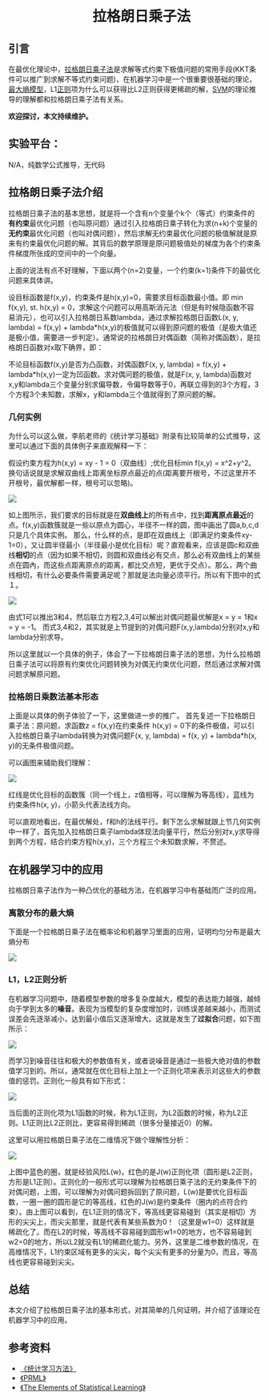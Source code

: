 # 　　　　　　拉格朗日乘子法
## 引言
在最优化理论中，[拉格朗日乘子法](https://en.wikipedia.org/wiki/Lagrange_multiplier)是求解等式约束下极值问题的常用手段(KKT条件可以推广到求解不等式约束问题)，在机器学习中是一个很重要很基础的理论，[最大熵模型](https://en.wikipedia.org/wiki/Maximum-entropy_Markov_model)，L1[正则](https://en.wikipedia.org/wiki/Regularization_%28mathematics%29)项为什么可以获得比L2正则获得更稀疏的解，[SVM](https://en.wikipedia.org/wiki/Support-vector_machine)的理论推导的理解都和拉格朗日乘子法有关系。

**欢迎探讨，本文持续维护。**

## 实验平台：

N/A，纯数学公式推导，无代码

## 拉格朗日乘子法介绍

拉格朗日乘子法的基本思想，就是将一个含有n个变量个k个（等式）约束条件的**有约束**最优化问题（也叫原问题）通过引入拉格朗日乘子转化为求(n+k)个变量的**无约束**最优化问题（也叫对偶问题），然后求解无约束最优化问题的极值解就是原来有约束最优化问题的解。其背后的数学原理是原问题极值处的梯度为各个约束条件梯度所张成的空间中的一个向量。

上面的说法有点不好理解，下面以两个(n=2)变量，一个约束(k=1)条件下的最优化问题来具体讲。

设目标函数是f(x,y)，约束条件是h(x,y)=0，需要求目标函数最小值。即
min f(x,y), st. h(x,y) = 0，求解这个问题可以用高斯消元法（但是有时候隐函数不容易消元），也可以引入拉格朗日系数lambda，通过求解拉格朗日函数L(x, y, lambda) = f(x,y) + lambda\*h(x,y)的极值就可以得到原问题的极值（是极大值还是极小值，需要进一步判定）。通常说的拉格朗日对偶函数（简称对偶函数），是拉格朗日函数对x取下确界，即：

不论目标函数f(x,y)是否为凸函数，对偶函数F(x, y, lambda) = f(x,y) + lambda\*h(x,y)一定为凹函数。求对偶问题的极值，就是F(x, y, lambda)函数对x,y和lambda三个变量分别求偏导数，令偏导数等于0，再联立得到的3个方程，3个方程3个未知数，求解x，y和lambda三个值就得到了原问题的解。


### 几何实例

为什么可以这么做，李航老师的《统计学习基础》附录有比较简单的公式推导，这里可以通过下面的具体例子来直观解释一下：

假设约束方程为h(x,y) = xy - 1 = 0（双曲线）;优化目标min f(x,y) = x^2+y^2。换句话说就是求解双曲线上距离坐标原点最近的点(距离要开根号，不过这里开不开根号，最优解都一样，根号可以忽略)。

![](images/144724.png)

如上图所示，我们要求的目标就是在**双曲线上**的所有点中，找到**距离原点最近**的点。f(x,y)函数簇就是一些以原点为圆心，半径不一样的圆，图中画出了圆a,b,c,d只是几个具体实例。
那么，什么样的点，是即在双曲线上（即满足约束条件xy-1=0），又让圆半径最小（半径最小是优化目标）呢？直观看来，应该是圆c和双曲线**相切**的点（因为如果不相切，则圆和双曲线必有交点，那么必有双曲线上的某些点在圆內，而这些点距离原点的距离，都比交点短，更优于交点）。那么，两个曲线相切，有什么必要条件需要满足呢？那就是法向量必须平行。所以有下图中的式１。

![](images/151353.png)

由式1可以推出3和4，然后联立方程2,3,4可以解出对偶问题最优解是x = y = 1和x = y = -1。
而式3,4和2，其实就是上节提到的对偶问题F(x,y,lambda)分别对x,y和lambda分别求导。

所以这里就以一个具体的例子，体会了一下拉格朗日乘子法的思想，为什么拉格朗日乘子法可以将原有约束优化问题转换为对偶无约束优化问题，然后通过求解对偶问题求解原问题。

### 拉格朗日乘数法基本形态

上面是以具体的例子体验了一下，这里做进一步的推广。
首先复述一下拉格朗日乘子法：原问题，求函数z = f(x,y)在约束条件 h(x,y) = 0下的条件极值，可以引入拉格朗日乘子lambda转换为对偶问题F(x, y, lambda) = f(x, y) + lambda\*h(x, y)的无条件极值问题。

可以画图来辅助我们理解：

![](images/154641.png)

红线是优化目标的函数簇（同一个线上，z值相等，可以理解为等高线），蓝线为约束条件h(x, y)，小箭头代表法线方向。

可以直观地看出，在最优解处，f和h的法线平行。剩下怎么求解就跟上节几何实例中一样了，首先加入拉格朗日乘子lambda体现法向量平行，然后分别对x,y求导得到两个方程，结合约束方程h(x,y)，三个方程三个未知数求解，不赘述。

## 在机器学习中的应用

拉格朗日乘子法作为一种凸优化的基础方法，在机器学习中有基础而广泛的应用。

### 离散分布的最大熵

下面是一个拉格朗日乘子法在概率论和机器学习里面的应用，证明均匀分布是最大熵分布

![](images/162338.jpg)


### L1，L2正则分析

在机器学习问题中，随着模型参数的增多复杂度越大，模型的表达能力越强，越倾向于学到太多的**噪音**。表现为当模型的复杂度增加时，训练误差越来越小，而测试误差会先逐渐减小，达到最小值后又逐渐增大。这就是发生了**过拟合**问题，如下图所示：

![](images/113536.jpg)

而学习到噪音往往和极大的参数值有关，或者说噪音是通过一些极大绝对值的参数值学习到的。所以，通常就在优化目标上加上一个正则化项来表示对这些大的参数值的惩罚。正则化一般具有如下形式：

![](images/114729.png)

当后面的正则化项为L1函数的时候，称为L1正则，为L2函数的时候，称为L2正则。L1正则比L2正则比，更容易得到稀疏（很多分量接近0）的解。

这里可以用拉格朗日乘子法在二维情况下做个理解性分析：

![](images/131203.png)

上图中蓝色的圈，就是经验风险L(w)，红色的是J(w)正则化项（圆形是L2正则，方形是L1正则）。正则化的一般形式可以理解为拉格朗日乘子法的无约束条件下的对偶问题，上图，可以理解为对偶问题拆回到了原问题，L(w)是要优化目标函数，一圈一圈的圆形是它的等高线，红色的J(w)是约束条件（圈内的点符合约束）。由上图可以看到，在L1正则的情况下，等高线更容易碰到（其实是相切）方形的尖尖上，而尖尖那里，就是代表有某些系数为0！（这里是w1=0）这样就是稀疏化了。而在L2的时候，等高线不容易碰到圆形w1=0的地方，也不容易碰到w2=0的地方，所以L2就没有L1的稀疏化能力。另外，这里是二维参数的情况，在高维情况下，L1约束区域有更多的尖尖，每个尖尖有更多的分量为0，而且，等高线也更容易碰到尖尖。

## 总结

本文介绍了拉格朗日乘子法的基本形式，对其简单的几何证明，并介绍了该理论在机器学习中的应用。

## 参考资料
+ [《统计学习方法》](https://book.douban.com/subject/10590856/)
+ [《PRML》](https://www.douban.com/group/471521/)
+ [《The Elements of Statistical Learning》](https://book.douban.com/subject/3294335/)
